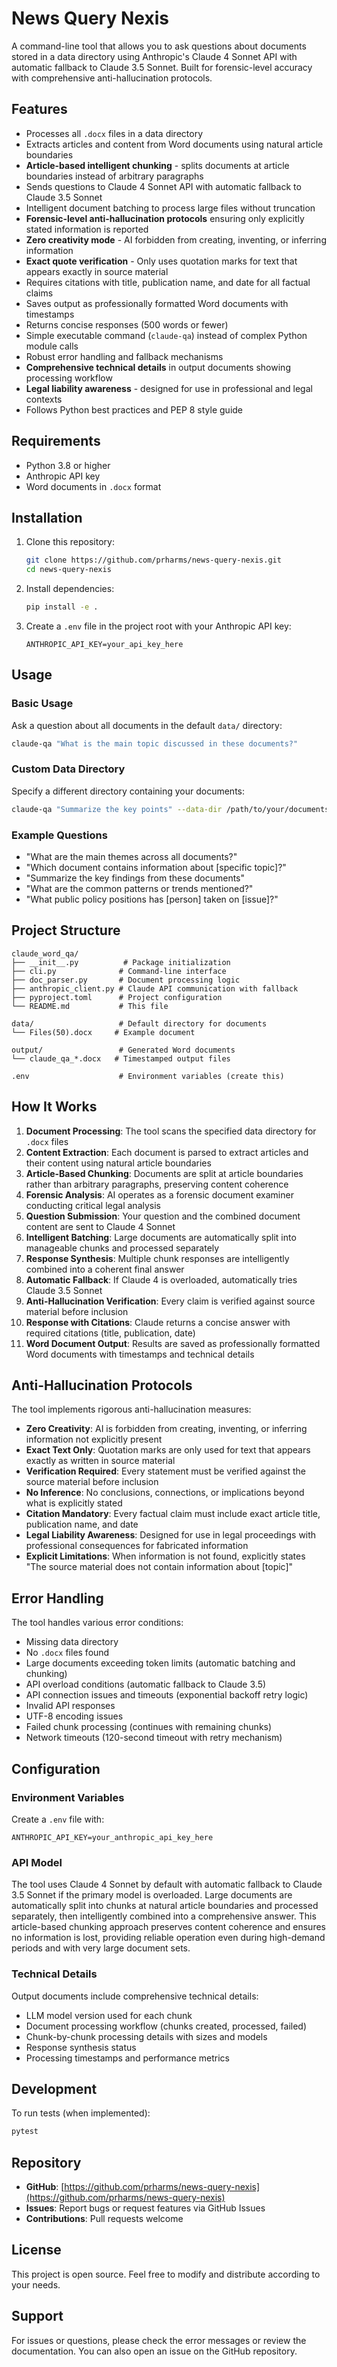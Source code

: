 # News Query Nexis

A command-line tool that allows you to ask questions about documents stored in a data directory using Anthropic's Claude 4 Sonnet API with automatic fallback to Claude 3.5 Sonnet. Built for forensic-level accuracy with comprehensive anti-hallucination protocols.

## Features

- Processes all `.docx` files in a data directory
- Extracts articles and content from Word documents using natural article boundaries
- **Article-based intelligent chunking** - splits documents at article boundaries instead of arbitrary paragraphs
- Sends questions to Claude 4 Sonnet API with automatic fallback to Claude 3.5 Sonnet
- Intelligent document batching to process large files without truncation
- **Forensic-level anti-hallucination protocols** ensuring only explicitly stated information is reported
- **Zero creativity mode** - AI forbidden from creating, inventing, or inferring information
- **Exact quote verification** - Only uses quotation marks for text that appears exactly in source material
- Requires citations with title, publication name, and date for all factual claims
- Saves output as professionally formatted Word documents with timestamps
- Returns concise responses (500 words or fewer)
- Simple executable command (`claude-qa`) instead of complex Python module calls
- Robust error handling and fallback mechanisms
- **Comprehensive technical details** in output documents showing processing workflow
- **Legal liability awareness** - designed for use in professional and legal contexts
- Follows Python best practices and PEP 8 style guide

## Requirements

- Python 3.8 or higher
- Anthropic API key
- Word documents in `.docx` format

## Installation

1. Clone this repository:
   ```bash
   git clone https://github.com/prharms/news-query-nexis.git
   cd news-query-nexis
   ```
2. Install dependencies:
   ```bash
   pip install -e .
   ```
3. Create a `.env` file in the project root with your Anthropic API key:
   ```
   ANTHROPIC_API_KEY=your_api_key_here
   ```

## Usage

### Basic Usage

Ask a question about all documents in the default `data/` directory:

```bash
claude-qa "What is the main topic discussed in these documents?"
```

### Custom Data Directory

Specify a different directory containing your documents:

```bash
claude-qa "Summarize the key points" --data-dir /path/to/your/documents
```

### Example Questions

- "What are the main themes across all documents?"
- "Which document contains information about [specific topic]?"
- "Summarize the key findings from these documents"
- "What are the common patterns or trends mentioned?"
- "What public policy positions has [person] taken on [issue]?"

## Project Structure

```
claude_word_qa/
├── __init__.py          # Package initialization
├── cli.py              # Command-line interface
├── doc_parser.py       # Document processing logic
├── anthropic_client.py # Claude API communication with fallback
├── pyproject.toml      # Project configuration
└── README.md           # This file

data/                   # Default directory for documents
└── Files(50).docx     # Example document

output/                 # Generated Word documents
└── claude_qa_*.docx   # Timestamped output files

.env                    # Environment variables (create this)
```

## How It Works

1. **Document Processing**: The tool scans the specified data directory for `.docx` files
2. **Content Extraction**: Each document is parsed to extract articles and their content using natural article boundaries
3. **Article-Based Chunking**: Documents are split at article boundaries rather than arbitrary paragraphs, preserving content coherence
4. **Forensic Analysis**: AI operates as a forensic document examiner conducting critical legal analysis
5. **Question Submission**: Your question and the combined document content are sent to Claude 4 Sonnet
6. **Intelligent Batching**: Large documents are automatically split into manageable chunks and processed separately
7. **Response Synthesis**: Multiple chunk responses are intelligently combined into a coherent final answer
8. **Automatic Fallback**: If Claude 4 is overloaded, automatically tries Claude 3.5 Sonnet
9. **Anti-Hallucination Verification**: Every claim is verified against source material before inclusion
10. **Response with Citations**: Claude returns a concise answer with required citations (title, publication, date)
11. **Word Document Output**: Results are saved as professionally formatted Word documents with timestamps and technical details

## Anti-Hallucination Protocols

The tool implements rigorous anti-hallucination measures:

- **Zero Creativity**: AI is forbidden from creating, inventing, or inferring information not explicitly present
- **Exact Text Only**: Quotation marks are only used for text that appears exactly as written in source material
- **Verification Required**: Every statement must be verified against the source material before inclusion
- **No Inference**: No conclusions, connections, or implications beyond what is explicitly stated
- **Citation Mandatory**: Every factual claim must include exact article title, publication name, and date
- **Legal Liability Awareness**: Designed for use in legal proceedings with professional consequences for fabricated information
- **Explicit Limitations**: When information is not found, explicitly states "The source material does not contain information about [topic]"

## Error Handling

The tool handles various error conditions:
- Missing data directory
- No `.docx` files found
- Large documents exceeding token limits (automatic batching and chunking)
- API overload conditions (automatic fallback to Claude 3.5)
- API connection issues and timeouts (exponential backoff retry logic)
- Invalid API responses
- UTF-8 encoding issues
- Failed chunk processing (continues with remaining chunks)
- Network timeouts (120-second timeout with retry mechanism)

## Configuration

### Environment Variables

Create a `.env` file with:
```
ANTHROPIC_API_KEY=your_anthropic_api_key_here
```

### API Model

The tool uses Claude 4 Sonnet by default with automatic fallback to Claude 3.5 Sonnet if the primary model is overloaded. Large documents are automatically split into chunks at natural article boundaries and processed separately, then intelligently combined into a comprehensive answer. This article-based chunking approach preserves content coherence and ensures no information is lost, providing reliable operation even during high-demand periods and with very large document sets.

### Technical Details

Output documents include comprehensive technical details:
- LLM model version used for each chunk
- Document processing workflow (chunks created, processed, failed)
- Chunk-by-chunk processing details with sizes and models
- Response synthesis status
- Processing timestamps and performance metrics

## Development

To run tests (when implemented):
```bash
pytest
```

## Repository

- **GitHub**: [https://github.com/prharms/news-query-nexis](https://github.com/prharms/news-query-nexis)
- **Issues**: Report bugs or request features via GitHub Issues
- **Contributions**: Pull requests welcome

## License

This project is open source. Feel free to modify and distribute according to your needs.

## Support

For issues or questions, please check the error messages or review the documentation. You can also open an issue on the GitHub repository. 